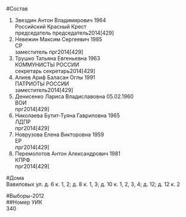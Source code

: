 #Состав  
1. Звездин Антон Владимирович 1964  
    Российский Красный Крест  
    председатель председатель2014[429]  
2. Невежин Максим Сергеевич 1985  
    СР  
    заместитель прг2014[429]  
3. Трушко Татьяна Евгеньевна 1963  
    КОММУНИСТЫ РОССИИ  
    секретарь секретарь2014[429]  
4. Алиев Ариф Баласан Оглы 1991  
    ПАТРИОТЫ РОССИИ  
    заместитель2014[429]  
5. Денисенко Лариса Владиславовна 05.02.1960  
    ВОИ  
    прг2014[429]  
6. Николаева Бутит-Туяна Гавриловна 1965  
    ЛДПР  
    прг2014[429]  
7. Новрузова Елена Викторовна 1959  
    ЕР  
    прг2014[429]  
8. Перемолотов Антон Александрович 1981  
    КПРФ  
    прг2014[429]  
  
#Дома  
Вавиловых ул. д. 6 к. 1, 2; д. 8 к. 1, 3; д. 10 к. 1, 2, 3, 4; д. 12; д. 12 к. 2  
  
#Выборы-2012  
##Номер УИК  
340  
